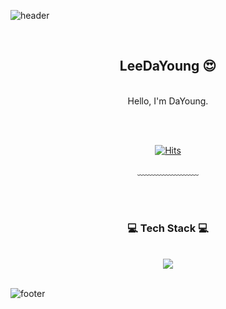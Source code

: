 
<!-- ![header](https://capsule-render.vercel.app/api?type=waving&&color=gradient&height=100&section=header&fontSize=90) -->
![header](https://capsule-render.vercel.app/api?type=wave&color=auto&height=300&section=header&text=capsule%20render&fontSize=90)


<div align = "center">

<br/>
<h2>LeeDaYoung 😍</h2><br/>
Hello, I'm DaYoung.<br/>


<br/><br/>


[![Hits](https://hits.seeyoufarm.com/api/count/incr/badge.svg?url=https%3A%2F%2Fgithub.com%2Fchajuhui123&count_bg=%23FFD5D5&title_bg=%23FF7575&icon=&icon_color=%23E7E7E7&title=VISIT&edge_flat=false)](https://hits.seeyoufarm.com)
<!-- [![Gmail Badge](https://img.shields.io/badge/Gmail-d14836?style=flat-square&logo=Gmail&logoColor=white&link=mailto:leedayeonggg@gmail.com)](mailto:leedayeonggg@gmail.com) -->
 
  
﹏﹏﹏﹏﹏﹏﹏

<br/><br/>
 
<h3>💻 Tech Stack 💻</h3>
 
<br/>



<img src="https://img.shields.io/badge/HTML5-E34F26?style=for-the-badge&logo=html5&logoColor=white"/>

</div>

<br/>

![footer](https://capsule-render.vercel.app/api?type=waving&&color=gradient&height=100&section=footer&fontSize=90)
